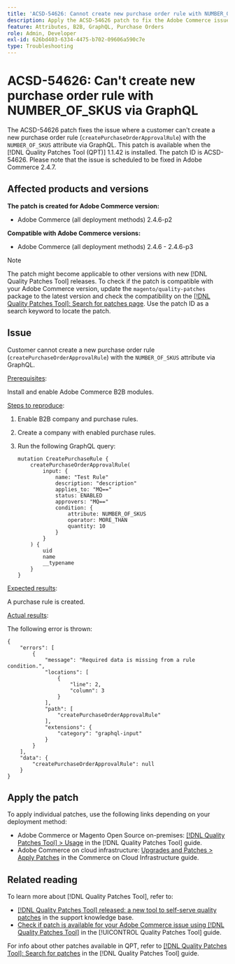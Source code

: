 ```yaml
---
title: 'ACSD-54626: Cannot create new purchase order rule with NUMBER_OF_SKUS via GraphQL'
description: Apply the ACSD-54626 patch to fix the Adobe Commerce issue where a customer can't create a new purchase order rule (`createPurchaseOrderApprovalRule`) with the `NUMBER_OF_SKUS` attribute via GraphQL.
feature: Attributes, B2B, GraphQL, Purchase Orders
role: Admin, Developer
exl-id: 626bd403-6334-4475-b702-09606a590c7e
type: Troubleshooting
---
```

# ACSD-54626: Can't create new purchase order rule with NUMBER_OF_SKUS via GraphQL

The ACSD-54626 patch fixes the issue where a customer can't create a new purchase order rule (`createPurchaseOrderApprovalRule`) with the `NUMBER_OF_SKUS` attribute via GraphQL. This patch is available when the [!DNL Quality Patches Tool (QPT)] 1.1.42 is installed. The patch ID is ACSD-54626. Please note that the issue is scheduled to be fixed in Adobe Commerce 2.4.7.

## Affected products and versions

**The patch is created for Adobe Commerce version:**

* Adobe Commerce (all deployment methods) 2.4.6-p2

**Compatible with Adobe Commerce versions:**

* Adobe Commerce (all deployment methods) 2.4.6 - 2.4.6-p3

>[!NOTE]
>
>The patch might become applicable to other versions with new [!DNL Quality Patches Tool] releases. To check if the patch is compatible with your Adobe Commerce version, update the `magento/quality-patches` package to the latest version and check the compatibility on the [[!DNL Quality Patches Tool]: Search for patches page](https://experienceleague.adobe.com/tools/commerce-quality-patches/index.html). Use the patch ID as a search keyword to locate the patch.

## Issue

Customer cannot create a new purchase order rule (`createPurchaseOrderApprovalRule`) with the `NUMBER_OF_SKUS` attribute via GraphQL.

<u>Prerequisites</u>:

Install and enable Adobe Commerce B2B modules.

<u>Steps to reproduce</u>:

1. Enable B2B company and purchase rules.
1. Create a company with enabled purchase rules.
1. Run the following GraphQL query:

    ```
    mutation CreatePurchaseRule {
        createPurchaseOrderApprovalRule(
            input: {
                name: "Test Rule"
                description: "description"
                applies_to: "MQ=="
                status: ENABLED
                approvers: "MQ=="
                condition: {
                    attribute: NUMBER_OF_SKUS
                    operator: MORE_THAN
                    quantity: 10
                }
            }
        ) {
            uid
            name
            __typename
        }
    }
    ```

<u>Expected results</u>:

A purchase rule is created.

<u>Actual results</u>:

The following error is thrown:

```
{
    "errors": [
        {
            "message": "Required data is missing from a rule condition.",
            "locations": [
                {
                    "line": 2,
                    "column": 3
                }
            ],
            "path": [
                "createPurchaseOrderApprovalRule"
            ],
            "extensions": {
                "category": "graphql-input"
            }
        }
    ],
    "data": {
        "createPurchaseOrderApprovalRule": null
    }
}
```

## Apply the patch

To apply individual patches, use the following links depending on your deployment method:

* Adobe Commerce or Magento Open Source on-premises: [[!DNL Quality Patches Tool] > Usage](/help/tools/quality-patches-tool/usage.md) in the [!DNL Quality Patches Tool] guide.
* Adobe Commerce on cloud infrastructure: [Upgrades and Patches > Apply Patches](https://experienceleague.adobe.com/docs/commerce-cloud-service/user-guide/develop/upgrade/apply-patches.html) in the Commerce on Cloud Infrastructure guide.

## Related reading

To learn more about [!DNL Quality Patches Tool], refer to:

* [[!DNL Quality Patches Tool] released: a new tool to self-serve quality patches](https://experienceleague.adobe.com/en/docs/commerce-operations/tools/quality-patches-tool/quality-patches-tool-to-self-serve-quality-patches) in the support knowledge base.
* [Check if patch is available for your Adobe Commerce issue using [!DNL Quality Patches Tool]](/help/tools/quality-patches-tool/patches-available-in-qpt/check-patch-for-magento-issue-with-magento-quality-patches.md) in the [!UICONTROL Quality Patches Tool] guide.


For info about other patches available in QPT, refer to [[!DNL Quality Patches Tool]: Search for patches](https://experienceleague.adobe.com/tools/commerce-quality-patches/index.html) in the [!DNL Quality Patches Tool] guide.

